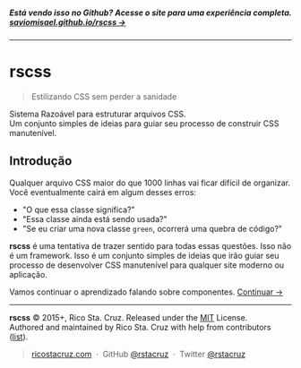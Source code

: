 ##### Está vendo isso no Github? Acesse o site para uma experiência completa. **[saviomisael.github.io/rscss →](https://saviomisael.github.io/rscss)**
<!-- {h5: style='display:none'} -->

----
<!-- {hr: style='display:none'} -->

# rscss

<!-- {h1:.massive-header.-with-tagline} -->

> Estilizando CSS sem perder a sanidade

Sistema Razoável para estruturar arquivos CSS.<br>
Um conjunto simples de ideias para guiar seu processo de construir CSS manutenível.

Introdução
------------

Qualquer arquivo CSS maior do que 1000 linhas vai ficar difícil de organizar. Você eventualmente cairá em algum desses erros:

* "O que essa classe significa?"
* "Essa classe ainda está sendo usada?"
* "Se eu criar uma nova classe `green`, ocorrerá uma quebra de código?"

**rscss** é uma tentativa de trazer sentido para todas essas questões. Isso não é um framework. Isso é um conjunto simples de ideias que irão guiar seu processo de desenvolver CSS manutenível para qualquer site moderno ou aplicação.

Vamos continuar o aprendizado falando sobre componentes.
[Continuar →](docs/components.md)
<!-- {p:.pull-box} -->

----
<!-- {hr: style='display:none'} -->

**rscss** © 2015+, Rico Sta. Cruz. Released under the [MIT] License.<br>
Authored and maintained by Rico Sta. Cruz with help from contributors ([list][contributors]).
<!-- {p: style='display:none'} -->

> [ricostacruz.com](http://ricostacruz.com) &nbsp;&middot;&nbsp;
> GitHub [@rstacruz](https://github.com/rstacruz) &nbsp;&middot;&nbsp;
> Twitter [@rstacruz](https://twitter.com/rstacruz)
<!-- {blockquote: style='display:none'} -->

[MIT]: http://mit-license.org/
[contributors]: http://github.com/rstacruz/rscss/contributors
